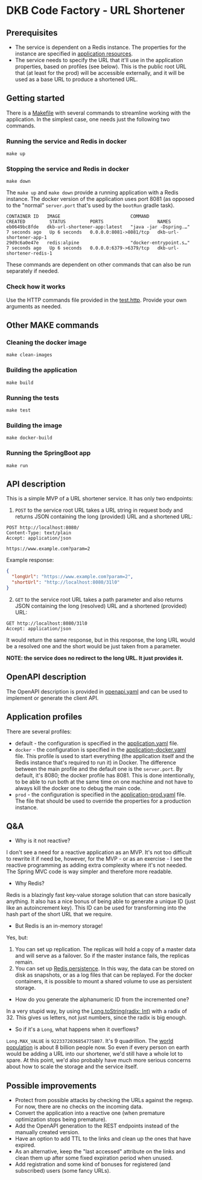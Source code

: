 # DKB Code Factory - URL Shortener

## Prerequisites

* The service is dependent on a Redis instance. The properties for the instance are specified in [application resources](src/main/resources).
* The service needs to specify the URL that it'll use in the application properties, based on profiles (see below). This is the public root URL that (at least for the prod) will be accessible externally, and it will be used as a base URL to produce a shortened URL.

## Getting started

There is a [Makefile](Makefile) with several commands to streamline working with the application. In the simplest case, one needs just the following two commands.

### Running the service and Redis in docker

```shell
make up
```

### Stopping the service and Redis in docker

```shell
make down
```

The `make up` and `make down` provide a running application with a Redis instance. The docker version of the application uses port 8081 (as opposed to the "normal" `server.port` that's used by the `bootRun` gradle task).

```text
CONTAINER ID   IMAGE                          COMMAND                  CREATED         STATUS         PORTS                    NAMES
eb0649bc8fde   dkb-url-shortener-app:latest   "java -jar -Dspring.…"   7 seconds ago   Up 6 seconds   0.0.0.0:8081->8081/tcp   dkb-url-shortener-app-1
29d9c6a0e47e   redis:alpine                   "docker-entrypoint.s…"   7 seconds ago   Up 6 seconds   0.0.0.0:6379->6379/tcp   dkb-url-shortener-redis-1
```

These commands are dependent on other commands that can also be run separately if needed.

### Check how it works

Use the HTTP commands file provided in the [test.http](src/test/resources/test.http). Provide your own arguments as needed.

## Other MAKE commands

### Cleaning the docker image

```shell
make clean-images
```

### Building the application

```shell
make build
```

### Running the tests

```shell
make test
```

### Building the image

```shell
make docker-build
```

### Running the SpringBoot app

```shell
make run
```

## API description

This is a simple MVP of a URL shortener service. It has only two endpoints:

1. `POST` to the service root URL takes a URL string in request body and returns JSON containing the long (provided) URL and a shortened URL:

```http request
POST http://localhost:8080/
Content-Type: text/plain
Accept: application/json

https://www.example.com?param=2
```

Example response:

```json
{
  "longUrl": "https://www.example.com?param=2",
  "shortUrl": "http://localhost:8080/31l0"
}
```

2. `GET` to the service root URL takes a path parameter and also returns JSON containing the long (resolved) URL and a shortened (provided) URL:

```http request
GET http://localhost:8080/31l0
Accept: application/json
```

It would return the same response, but in this response, the long URL would be a resolved one and the short would be just taken from a parameter.

**NOTE: the service does no redirect to the long URL. It just provides it.**

## OpenAPI description

The OpenAPI description is provided in [openapi.yaml](src/main/resources/META-INF/openapi.yaml) and can be used to implement or generate the client API.

## Application profiles

There are several profiles:

* default - the configuration is specified in the [application.yaml](src/main/resources/application.yaml) file.
* `docker` - the configuration is specified in the [application-docker.yaml](src/main/resources/application-docker.yaml) file. This profile is used to start everything (the application itself and the Redis instance that's required to run it) in Docker. The difference between the main profile and the default one is the `server.port`. By default, it's 8080; the docker profile has 8081. This is done intentionally, to be able to run both at the same time on one machine and not have to always kill the docker one to debug the main code. 
* `prod` - the configuration is specified in the [application-prod.yaml](src/main/resources/application-prod.yaml) file. The file that should be used to override the properties for a production instance.

## Q&A

* Why is it not reactive?

I don't see a need for a reactive application as an MVP. It's not too difficult to rewrite it if need be, however, for the MVP - or as an exercise - I see the reactive programming as adding extra complexity where it's not needed. The Spring MVC code is way simpler and therefore more readable.

* Why Redis?

Redis is a blazingly fast key-value storage solution that can store basically anything. It also has a nice bonus of being able to generate a unique ID (just like an autoincrement key). This ID can be used for transforming into the hash part of the short URL that we require.

* But Redis is an in-memory storage!

Yes, but:
1. You can set up replication. The replicas will hold a copy of a master data and will serve as a failover. So if the master instance fails, the replicas remain.
2. You can set up [Redis persistence](https://redis.io/docs/management/persistence/). In this way, the data can be stored on disk as snapshots, or as a log files that can be replayed. For the docker containers, it is possible to mount a shared volume to use as persistent storage.

* How do you generate the alphanumeric ID from the incremented one?

In a very stupid way, by using the [Long.toString(radix: Int)](https://kotlinlang.org/api/latest/jvm/stdlib/kotlin.text/to-string.html) with a radix of 32. This gives us letters, not just numbers, since the radix is big enough.

* So if it's a `Long`, what happens when it overflows?

`Long.MAX_VALUE` is `9223372036854775807`. It's 9 quadrillion. The [world population](https://en.wikipedia.org/wiki/World_population) is about 8 billion people now. So even if every person on earth would be adding a URL into our shortener, we'd still have a whole lot to spare. At this point, we'd also probably have much more serious concerns about how to scale the storage and the service itself.   

## Possible improvements

* Protect from possible attacks by checking the URLs against the regexp. For now, there are no checks on the incoming data.
* Convert the application into a reactive one (when premature optimization stops being premature).
* Add the OpenAPI generation to the REST endpoints instead of the manually created version.
* Have an option to add TTL to the links and clean up the ones that have expired.
* As an alternative, keep the "last accessed" attribute on the links and clean them up after some fixed expiration period when unused.
* Add registration and some kind of bonuses for registered (and subscribed) users (some fancy URLs).









